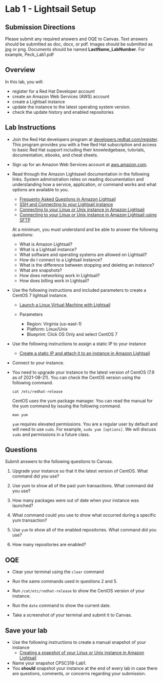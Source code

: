 # Lab 1 - Lightsail Setup

## Submission Directions
Please submit any required answers and OQE to Canvas. Text answers should be submitted as doc, docx, or pdf. Images should be submitted as jpg or png. Documents should be named **LastName_LabNumber**. For example, Peck_Lab1.pdf

## Overview
In this lab, you will:
- register for a Red Hat Developer account
- create an Amazon Web Services (AWS)  account
- create a Lightsail instance
- update the instance to the latest operating system version.
- check the update history and enabled repositories

## Lab Instructions
- Join the Red Hat developers program at [developers.redhat.com/register](developers.redhat.com/register). This program provides you with a free Red Hat subscription and access to basic Red Hat support including their knowledgebase, tutorials, documentation, ebooks, and cheat sheets.

-  Sign up for an Amazon Web Services account at [aws.amazon.com](aws.amazon.com). 

-  Read through the Amazon Lightsawil documentation in the following links. System administration relies on reading documentation and understanding how a service, application, or command works and what options are available to you.
    - [Frequenty Asked Questions in Amazon Lightsail](https://lightsail.aws.amazon.com/ls/docs/en_us/articles/amazon-lightsail-frequently-asked-questions-faq)
    - [SSH and Connecting to your Lightsail instance](https://lightsail.aws.amazon.com/ls/docs/en_us/articles/understanding-ssh-in-amazon-lightsail)  
    - [Connecting to your Linux or Unix instance in Amazon Lightsail](https://lightsail.aws.amazon.com/ls/docs/en_us/articles/lightsail-how-to-connect-to-your-instance-virtual-private-server)
    - [Connecting to your Linux or Unix instance in Amazon Lightsail using SFTP](https://lightsail.aws.amazon.com/ls/docs/en_us/articles/amazon-lightsail-connecting-to-linux-unix-instance-using-sftp)

    At a minimum, you must understand and be able to answer the following questions:
    - What is Amazon Lightsail?
    - What is a Lightsail instance? 
    - What software and operating systems are allowed on Lightsail?
    - How do I connect to a Lightsail instance?
    - What is the difference between stopping and deleting an instance?
    - What are snapshots?
    - How does networking work in Lightsail?
    - How does billing work in Lightsail?

- Use the following instructions and included parameters to create a CentOS 7 lightsail instance. 
    - [Launch a Linux Virtual Machine with Lightsail](https://aws.amazon.com/getting-started/hands-on/launch-a-virtual-machine/)

    - Parameters
      - Region: Virginia (us-east-1)
      - Platform: Linux/Unix
      - Blueprint: Click OS Only and select CentOS 7

- Use the following instructions to assign a static IP to your instance
    -  [Create a static IP and attach it to an instance in Amazon Lightsail](https://lightsail.aws.amazon.com/ls/docs/en_us/articles/lightsail-create-static-ip)

- Connect to your instance. 
 
- You need to upgrade your instance to the latest version of CentOS (7.9 as of 2021-08-21). You can check the CentOS version using the following command. 

    `cat /etc/redhat-release`

    CentOS uses the yum package manager. You can read the manual for the yum command by issuing the following command.

    `man yum`

    `yum` requires elevated permissions. You are a regular user by default and will need to use `sudo`. For example, `sudo yum [options]`. We will discuss `sudo` and permissions in a future class.

## Questions
Submit answers to the following questions to Canvas.

1. Upgrade your instance so that it the latest version of CentOS. What command did you use?

2. Use yum to show all of the past yum transactions.  What command did you use?

3. How many packages were out of date when your instance was launched?

4. What command could you use to show what occurred during a specific yum transaction?

5. Use `yum` to show all of the enabled repositories. What command did you use? 

6. How many repositories are enabled?

## OQE 

- Clear your terminal using the `clear` command

- Run the same commands used in questions 2 and 5.

- Run `/cat/etc/redhat-release` to show the CentOS version of your instance.

- Run the `date` command to show the current date.

- Take a screenshot of your terminal and submit it to Canvas.

## Save your lab
- Use the following instructions to create a manual snapshot of your instance
    - [Creating a snapshot of your Linux or Unix instance in Amazon Lightsail](https://lightsail.aws.amazon.com/ls/docs/en_us/articles/lightsail-how-to-create-a-snapshot-of-your-instance)
- Name your snapshot CPSC318-Lab1.
- You **should** snapshot your instance at the end of every lab in case there are questions, comments, or concerns regarding your submission.




